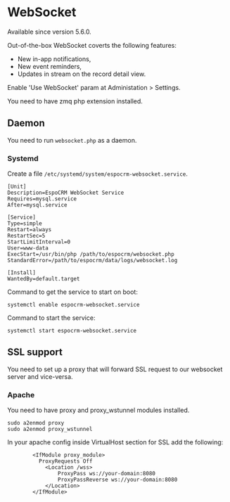 # WebSocket

Available since version 5.6.0.

Out-of-the-box WebSocket coverts the following features:

* New in-app notifications,
* New event reminders,
* Updates in stream on the record detail view.

Enable 'Use WebSocket' param at Administation > Settings.

You need to have zmq php extension installed.

## Daemon

You need to run `websocket.php` as a daemon.

### Systemd

Create a file `/etc/systemd/system/espocrm-websocket.service`.

```
[Unit]
Description=EspoCRM WebSocket Service
Requires=mysql.service
After=mysql.service

[Service]
Type=simple
Restart=always
RestartSec=5
StartLimitInterval=0
User=www-data
ExecStart=/usr/bin/php /path/to/espocrm/websocket.php
StandardError=/path/to/espocrm/data/logs/websocket.log

[Install]
WantedBy=default.target
```

Command to get the service to start on boot:

`systemctl enable espocrm-websocket.service`


Command to start the service:

`systemctl start espocrm-websocket.service`

## SSL support

You need to set up a proxy that will forward SSL request to our websocket server and vice-versa.

### Apache

You need to have proxy and proxy_wstunnel modules installed.

```
sudo a2enmod proxy
sudo a2enmod proxy_wstunnel
```

In your apache config inside VirtualHost section for SSL add the following:

```
	    <IfModule proxy_module>
          ProxyRequests Off
	        <Location /wss>
	            ProxyPass ws://your-domain:8080
	            ProxyPassReverse ws://your-domain:8080
	        </Location>
	    </IfModule>
```
